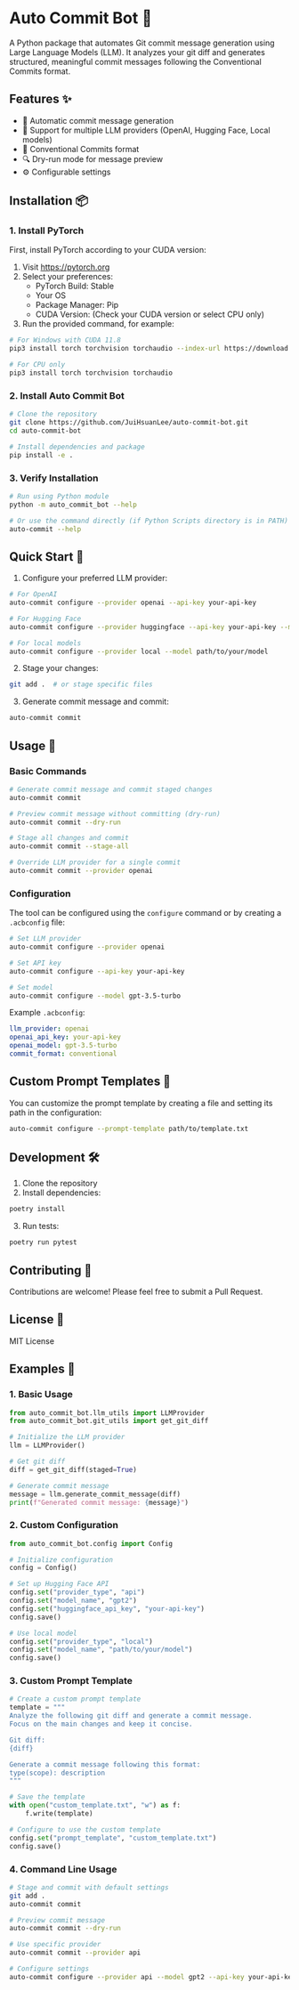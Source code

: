 # Auto Commit Bot 🤖

A Python package that automates Git commit message generation using Large Language Models (LLM). It analyzes your git diff and generates structured, meaningful commit messages following the Conventional Commits format.

## Features ✨

- 🔄 Automatic commit message generation
- 🎯 Support for multiple LLM providers (OpenAI, Hugging Face, Local models)
- 📝 Conventional Commits format
- 🔍 Dry-run mode for message preview
- ⚙️ Configurable settings

## Installation 📦

### 1. Install PyTorch

First, install PyTorch according to your CUDA version:

1. Visit https://pytorch.org
2. Select your preferences:
   - PyTorch Build: Stable
   - Your OS
   - Package Manager: Pip
   - CUDA Version: (Check your CUDA version or select CPU only)
3. Run the provided command, for example:

```bash
# For Windows with CUDA 11.8
pip3 install torch torchvision torchaudio --index-url https://download.pytorch.org/whl/cu118

# For CPU only
pip3 install torch torchvision torchaudio
```

### 2. Install Auto Commit Bot

```bash
# Clone the repository
git clone https://github.com/JuiHsuanLee/auto-commit-bot.git
cd auto-commit-bot

# Install dependencies and package
pip install -e .
```

### 3. Verify Installation

```bash
# Run using Python module
python -m auto_commit_bot --help

# Or use the command directly (if Python Scripts directory is in PATH)
auto-commit --help
```

## Quick Start 🚀

1. Configure your preferred LLM provider:

```bash
# For OpenAI
auto-commit configure --provider openai --api-key your-api-key

# For Hugging Face
auto-commit configure --provider huggingface --api-key your-api-key --model your-model-name

# For local models
auto-commit configure --provider local --model path/to/your/model
```

2. Stage your changes:

```bash
git add .  # or stage specific files
```

3. Generate commit message and commit:

```bash
auto-commit commit
```

## Usage 📖

### Basic Commands

```bash
# Generate commit message and commit staged changes
auto-commit commit

# Preview commit message without committing (dry-run)
auto-commit commit --dry-run

# Stage all changes and commit
auto-commit commit --stage-all

# Override LLM provider for a single commit
auto-commit commit --provider openai
```

### Configuration

The tool can be configured using the `configure` command or by creating a `.acbconfig` file:

```bash
# Set LLM provider
auto-commit configure --provider openai

# Set API key
auto-commit configure --api-key your-api-key

# Set model
auto-commit configure --model gpt-3.5-turbo
```

Example `.acbconfig`:

```yaml
llm_provider: openai
openai_api_key: your-api-key
openai_model: gpt-3.5-turbo
commit_format: conventional
```

## Custom Prompt Templates 📝

You can customize the prompt template by creating a file and setting its path in the configuration:

```bash
auto-commit configure --prompt-template path/to/template.txt
```

## Development 🛠

1. Clone the repository
2. Install dependencies:

```bash
poetry install
```

3. Run tests:

```bash
poetry run pytest
```

## Contributing 🤝

Contributions are welcome! Please feel free to submit a Pull Request.

## License 📄

MIT License

## Examples 📝

### 1. Basic Usage

```python
from auto_commit_bot.llm_utils import LLMProvider
from auto_commit_bot.git_utils import get_git_diff

# Initialize the LLM provider
llm = LLMProvider()

# Get git diff
diff = get_git_diff(staged=True)

# Generate commit message
message = llm.generate_commit_message(diff)
print(f"Generated commit message: {message}")
```

### 2. Custom Configuration

```python
from auto_commit_bot.config import Config

# Initialize configuration
config = Config()

# Set up Hugging Face API
config.set("provider_type", "api")
config.set("model_name", "gpt2")
config.set("huggingface_api_key", "your-api-key")
config.save()

# Use local model
config.set("provider_type", "local")
config.set("model_name", "path/to/your/model")
config.save()
```

### 3. Custom Prompt Template

```python
# Create a custom prompt template
template = """
Analyze the following git diff and generate a commit message.
Focus on the main changes and keep it concise.

Git diff:
{diff}

Generate a commit message following this format:
type(scope): description
"""

# Save the template
with open("custom_template.txt", "w") as f:
    f.write(template)

# Configure to use the custom template
config.set("prompt_template", "custom_template.txt")
config.save()
```

### 4. Command Line Usage

```bash
# Stage and commit with default settings
git add .
auto-commit commit

# Preview commit message
auto-commit commit --dry-run

# Use specific provider
auto-commit commit --provider api

# Configure settings
auto-commit configure --provider api --model gpt2 --api-key your-api-key
```
